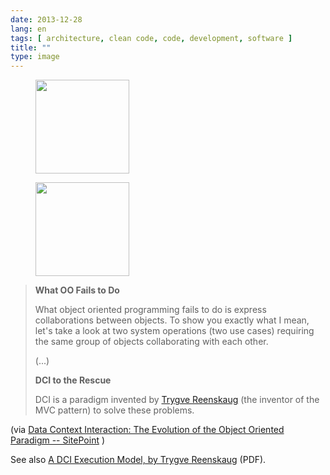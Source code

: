 ```yaml
---
date: 2013-12-28
lang: en
tags: [ architecture, clean code, code, development, software ]
title: ""
type: image
---
```


<figure>
<a
href="https://hugo.ferreira.cc/what-oo-fails-to-do-what-object-oriented/attachment/251/"
rel="attachment"><img
src="https://hugo.ferreira.cc/wp-content/uploads/2013/12/tumblr_myio62LyWm1qz82meo1_540-150x150.png"
width="150" height="150" /></a></figure>

<figure>
<a
href="https://hugo.ferreira.cc/what-oo-fails-to-do-what-object-oriented/attachment/252/"
rel="attachment"><img
src="https://hugo.ferreira.cc/wp-content/uploads/2013/12/tumblr_myio62LyWm1qz82meo2_r1_540-150x150.png"
width="150" height="150" /></a></figure>

> **What OO Fails to Do**
>
> What object oriented programming fails to do is express collaborations
> between objects. To show you exactly what I mean, let's take a look at
> two system operations (two use cases) requiring the same group of
> objects collaborating with each other.
>
> (...)
>
> **DCI to the Rescue**
>
> DCI is a paradigm invented by [Trygve
> Reenskaug](http://en.wikipedia.org/wiki/Trygve_Reenskaug) (the
> inventor of the MVC pattern) to solve these problems.

(via [Data Context Interaction: The Evolution of the Object Oriented
Paradigm --
SitePoint](http://www.sitepoint.com/dci-the-evolution-of-the-object-oriented-paradigm/)
)

See also [A DCI Execution Model, by Trygve
Reenskaug](http://folk.uio.no/trygver/2012/DCIExecutionModel-2.1.pdf)
(PDF).

